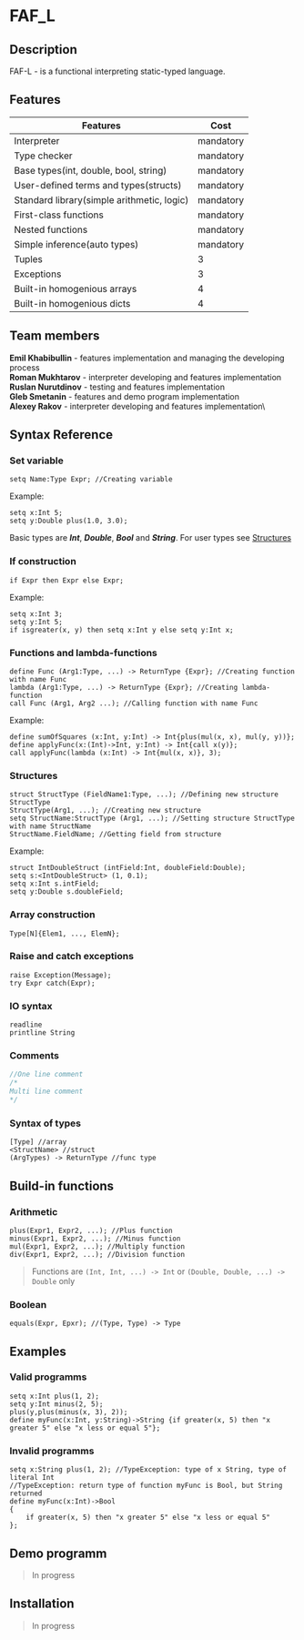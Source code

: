 # FAF_L
## Description
FAF-L - is a functional interpreting static-typed language.
## Features
| Features                                   | Cost      |
|--------------------------------------------|-----------|
| Interpreter                                | mandatory |
| Type checker                               | mandatory |
| Base types(int, double, bool, string)      | mandatory |
| User-defined terms and types(structs)      | mandatory |
| Standard library(simple arithmetic, logic) | mandatory |
| First-class functions                      | mandatory |
| Nested functions                           | mandatory |
| Simple inference(auto types)               | mandatory |
| Tuples                                     | 3         |
| Exceptions                                 | 3         |
| Built-in homogenious arrays                | 4         |
| Built-in homogenious dicts                 | 4         |

## Team members
**Emil Khabibullin** - features implementation and managing the developing process\
**Roman Mukhtarov** - interpreter developing and features implementation\
**Ruslan Nurutdinov** - testing and features implementation\
**Gleb Smetanin** - features and demo program implementation\
**Alexey Rakov** - interpreter developing and features implementation\
## Syntax Reference

### Set variable
```common-lisp
setq Name:Type Expr; //Creating variable
```
Example:
```common-lisp
setq x:Int 5;
setq y:Double plus(1.0, 3.0);
```
Basic types are ***Int***, ***Double***, ***Bool*** and ***String***. For user types see [Structures](#structures)

### If construction
```common-lisp
if Expr then Expr else Expr;
```
Example:
```common-lisp
setq x:Int 3;
setq y:Int 5;
if isgreater(x, y) then setq x:Int y else setq y:Int x;
```

### Functions and lambda-functions
```common-lisp
define Func (Arg1:Type, ...) -> ReturnType {Expr}; //Creating function with name Func
lambda (Arg1:Type, ...) -> ReturnType {Expr}; //Creating lambda-function
call Func (Arg1, Arg2 ...); //Calling function with name Func
```
Example:
```common-lisp
define sumOfSquares (x:Int, y:Int) -> Int{plus(mul(x, x), mul(y, y))};
define applyFunc(x:(Int)->Int, y:Int) -> Int{call x(y)};
call applyFunc(lambda (x:Int) -> Int{mul(x, x)}, 3);
```

### Structures
```common-lisp
struct StructType (FieldName1:Type, ...); //Defining new structure StructType
StructType(Arg1, ...); //Creating new structure
setq StructName:StructType (Arg1, ...); //Setting structure StructType with name StructName
StructName.FieldName; //Getting field from structure
```
Example:
```common-lisp
struct IntDoubleStruct (intField:Int, doubleField:Double);
setq s:<IntDoubleStruct> (1, 0.1);
setq x:Int s.intField;
setq y:Double s.doubleField;
```

### Array construction
```common-lisp
Type[N]{Elem1, ..., ElemN};
```

### Raise and catch exceptions
```common-lisp
raise Exception(Message);
try Expr catch(Expr);
```

### IO syntax
```common-lisp
readline
printline String
```

### Comments
```java
//One line comment
/*
Multi line comment
*/
```

### Syntax of types
```common-lisp
[Type] //array
<StructName> //struct
(ArgTypes) -> ReturnType //func type
```

## Build-in functions
### Arithmetic
```common-lisp
plus(Expr1, Expr2, ...); //Plus function
minus(Expr1, Expr2, ...); //Minus function
mul(Expr1, Expr2, ...); //Multiply function
div(Expr1, Expr2, ...); //Division function
```
>Functions are `(Int, Int, ...) -> Int` or `(Double, Double, ...) -> Double` only

### Boolean
```common-lisp
equals(Expr, Epxr); //(Type, Type) -> Type
```

## Examples
### Valid programms
```common-lisp
setq x:Int plus(1, 2);
setq y:Int minus(2, 5);
plus(y,plus(minus(x, 3), 2));
define myFunc(x:Int, y:String)->String {if greater(x, 5) then "x greater 5" else "x less or equal 5"};
```
### Invalid programms
```common-lisp
setq x:String plus(1, 2); //TypeException: type of x String, type of literal Int
//TypeException: return type of function myFunc is Bool, but String returned
define myFunc(x:Int)->Bool
{
    if greater(x, 5) then "x greater 5" else "x less or equal 5"
}; 

```
## Demo programm
>In progress
## Installation
>In progress